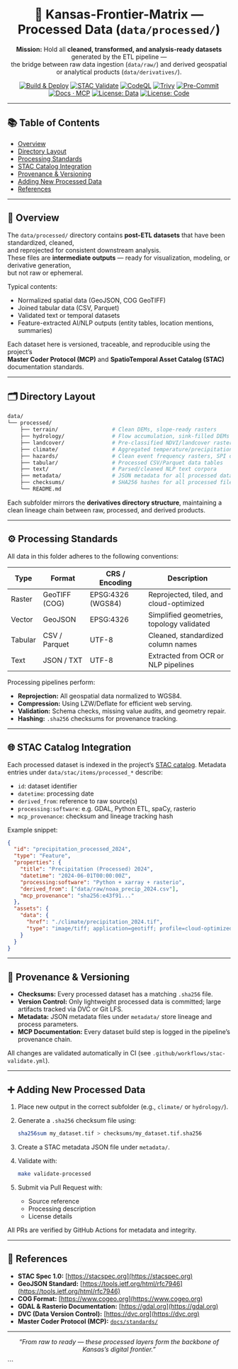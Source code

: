 <div align="center">

# 🧮 Kansas-Frontier-Matrix — Processed Data (`data/processed/`)

**Mission:** Hold all **cleaned, transformed, and analysis-ready datasets** generated by the ETL pipeline —  
the bridge between raw data ingestion (`data/raw/`) and derived geospatial or analytical products (`data/derivatives/`).

[![Build & Deploy](https://github.com/bartytime4life/Kansas-Frontier-Matrix/actions/workflows/site.yml/badge.svg)](../../.github/workflows/site.yml)
[![STAC Validate](https://github.com/bartytime4life/Kansas-Frontier-Matrix/actions/workflows/stac-validate.yml/badge.svg)](../../.github/workflows/stac-validate.yml)
[![CodeQL](https://github.com/bartytime4life/Kansas-Frontier-Matrix/actions/workflows/codeql.yml/badge.svg)](../../.github/workflows/codeql.yml)
[![Trivy](https://github.com/bartytime4life/Kansas-Frontier-Matrix/actions/workflows/trivy.yml/badge.svg)](../../.github/workflows/trivy.yml)
[![Pre-Commit](https://github.com/bartytime4life/Kansas-Frontier-Matrix/actions/workflows/pre-commit.yml/badge.svg)](../../.github/workflows/pre-commit.yml)
[![Docs · MCP](https://img.shields.io/badge/Docs-MCP-blue)](../../docs/)
[![License: Data](https://img.shields.io/badge/License-CC--BY%204.0-green)](../../LICENSE)
[![License: Code](https://img.shields.io/badge/License-MIT-yellow)](../../LICENSE)

</div>

---

## 📚 Table of Contents
- [Overview](#overview)
- [Directory Layout](#directory-layout)
- [Processing Standards](#processing-standards)
- [STAC Catalog Integration](#stac-catalog-integration)
- [Provenance & Versioning](#provenance--versioning)
- [Adding New Processed Data](#adding-new-processed-data)
- [References](#references)

---

## 🧭 Overview

The `data/processed/` directory contains **post-ETL datasets** that have been standardized, cleaned,  
and reprojected for consistent downstream analysis.  
These files are **intermediate outputs** — ready for visualization, modeling, or derivative generation,  
but not raw or ephemeral.

Typical contents:
- Normalized spatial data (GeoJSON, COG GeoTIFF)
- Joined tabular data (CSV, Parquet)
- Validated text or temporal datasets
- Feature-extracted AI/NLP outputs (entity tables, location mentions, summaries)

Each dataset here is versioned, traceable, and reproducible using the project’s  
**Master Coder Protocol (MCP)** and **SpatioTemporal Asset Catalog (STAC)** documentation standards.

---

## 🗂️ Directory Layout

```bash
data/
└── processed/
    ├── terrain/                 # Clean DEMs, slope-ready rasters
    ├── hydrology/               # Flow accumulation, sink-filled DEMs
    ├── landcover/               # Pre-classified NDVI/landcover rasters
    ├── climate/                 # Aggregated temperature/precipitation grids
    ├── hazards/                 # Clean event frequency rasters, SPI datasets
    ├── tabular/                 # Processed CSV/Parquet data tables
    ├── text/                    # Parsed/cleaned NLP text corpora
    ├── metadata/                # JSON metadata for all processed datasets
    ├── checksums/               # SHA256 hashes for all processed files
    └── README.md
````

Each subfolder mirrors the **derivatives directory structure**, maintaining
a clean lineage chain between raw, processed, and derived products.

---

## ⚙️ Processing Standards

All data in this folder adheres to the following conventions:

| Type    | Format        | CRS / Encoding    | Description                               |
| ------- | ------------- | ----------------- | ----------------------------------------- |
| Raster  | GeoTIFF (COG) | EPSG:4326 (WGS84) | Reprojected, tiled, and cloud-optimized   |
| Vector  | GeoJSON       | EPSG:4326         | Simplified geometries, topology validated |
| Tabular | CSV / Parquet | UTF-8             | Cleaned, standardized column names        |
| Text    | JSON / TXT    | UTF-8             | Extracted from OCR or NLP pipelines       |

Processing pipelines perform:

* **Reprojection:** All geospatial data normalized to WGS84.
* **Compression:** Using LZW/Deflate for efficient web serving.
* **Validation:** Schema checks, missing value audits, and geometry repair.
* **Hashing:** `.sha256` checksums for provenance tracking.

---

## 🌐 STAC Catalog Integration

Each processed dataset is indexed in the project’s [STAC catalog](../stac/).
Metadata entries under `data/stac/items/processed_*` describe:

* `id`: dataset identifier
* `datetime`: processing date
* `derived_from`: reference to raw source(s)
* `processing:software`: e.g. GDAL, Python ETL, spaCy, rasterio
* `mcp_provenance`: checksum and lineage tracking hash

Example snippet:

```json
{
  "id": "precipitation_processed_2024",
  "type": "Feature",
  "properties": {
    "title": "Precipitation (Processed) 2024",
    "datetime": "2024-06-01T00:00:00Z",
    "processing:software": "Python + xarray + rasterio",
    "derived_from": ["data/raw/noaa_precip_2024.csv"],
    "mcp_provenance": "sha256:e43f91..."
  },
  "assets": {
    "data": {
      "href": "./climate/precipitation_2024.tif",
      "type": "image/tiff; application=geotiff; profile=cloud-optimized"
    }
  }
}
```

---

## 🧬 Provenance & Versioning

* **Checksums:** Every processed dataset has a matching `.sha256` file.
* **Version Control:** Only lightweight processed data is committed; large artifacts tracked via DVC or Git LFS.
* **Metadata:** JSON metadata files under `metadata/` store lineage and process parameters.
* **MCP Documentation:** Every dataset build step is logged in the pipeline’s provenance chain.

All changes are validated automatically in CI (see `.github/workflows/stac-validate.yml`).

---

## ➕ Adding New Processed Data

1. Place new output in the correct subfolder (e.g., `climate/` or `hydrology/`).
2. Generate a `.sha256` checksum file using:

   ```bash
   sha256sum my_dataset.tif > checksums/my_dataset.tif.sha256
   ```
3. Create a STAC metadata JSON file under `metadata/`.
4. Validate with:

   ```bash
   make validate-processed
   ```
5. Submit via Pull Request with:

   * Source reference
   * Processing description
   * License details

All PRs are verified by GitHub Actions for metadata and integrity.

---

## 📖 References

* **STAC Spec 1.0:** [https://stacspec.org](https://stacspec.org)
* **GeoJSON Standard:** [https://tools.ietf.org/html/rfc7946](https://tools.ietf.org/html/rfc7946)
* **COG Format:** [https://www.cogeo.org](https://www.cogeo.org)
* **GDAL & Rasterio Documentation:** [https://gdal.org](https://gdal.org)
* **DVC (Data Version Control):** [https://dvc.org](https://dvc.org)
* **Master Coder Protocol (MCP):** [`docs/standards/`](../../docs/standards/)

---

<div align="center">

*“From raw to ready — these processed layers form the backbone of Kansas’s digital frontier.”*

</div>
```
